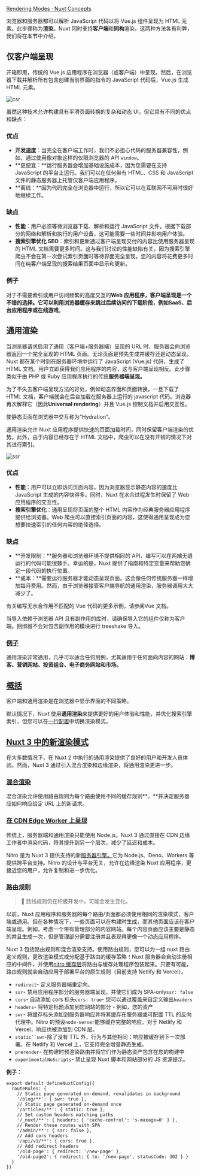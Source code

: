 [Rendering Modes · Nuxt Concepts](https://nuxt.com/docs/guide/concepts/rendering)

浏览器和服务器都可以解析 JavaScript 代码以将 Vue.js 组件呈现为 HTML 元素。此步骤称为**渲染**。Nuxt 同时支持**客户端**和**同构**渲染。这两种方法各有利弊，我们将在本节中介绍。

## 仅客户端呈现

开箱即用，传统的 Vue.js 应用程序在浏览器（或客户端）中呈现。然后，在浏览器下载并解析所有包含创建当前界面的指令的 JavaScript 代码后，Vue.js 生成 HTML 元素。

![csr](https://fs.lwmc.net/uploads/2023/05/1683049208497-202305030140109.webp)

虽然这种技术允许构建具有平滑页面转换的复杂和动态 UI，但它具有不同的优点和缺点：

### 优点

- **开发速度**：当完全在客户端工作时，我们不必担心代码的服务器兼容性，例如，通过使用像对象这样的仅限浏览器的 API `window`。
- **更便宜：**运行服务器会增加基础设施成本，因为您需要在支持 JavaScript 的平台上运行。我们可以在任何带有 HTML、CSS 和 JavaScript 文件的静态服务器上托管仅客户端应用程序。
- **离线：**因为代码完全在浏览器中运行，所以它可以在互联网不可用时很好地继续工作。

### 缺点

- **性能**：用户必须等待浏览器下载、解析和运行 JavaScript 文件。根据下载部分的网络和解析和执行的用户设备，这可能需要一些时间并影响用户体验。
- **搜索引擎优化 SEO**：索引和更新通过客户端呈现交付的内容比使用服务器呈现的 HTML 文档需要更多时间。这与我们讨论的性能缺陷有关，因为搜索引擎爬虫不会在第一次尝试索引页面时等待界面完全呈现。您的内容将花费更多时间在纯客户端呈现的搜索结果页面中显示和更新。

### 例子

对于不需要索引或用户访问频繁的高度交互的**Web 应用程序，**客户端呈现是一个不错的选择。它可以利用浏览器缓存来跳过后续访问的下载阶段，例如**SaaS、后台应用程序或在线游戏**。

## 通用渲染

当浏览器请求启用了通用（客户端+服务器端）呈现的 URL 时，服务器会向浏览器返回一个完全呈现的 HTML 页面。无论页面是预先生成并缓存还是动态呈现，Nuxt 都在某个时刻在服务器环境中运行了 JavaScript (Vue.js) 代码，生成了 HTML 文档。用户立即获得我们应用程序的内容，这与客户端呈现相反。此步骤类似于由 PHP 或 Ruby 应用程序执行的传统**服务器端呈现。**

为了不失去客户端呈现方法的好处，例如动态界面和页面转换，一旦下载了 HTML 文档，客户端就会在后台加载在服务器上运行的 javascript 代码。浏览器再次解释它（因此**Universal rendering**）并且 Vue.js 控制文档并启用交互性。

使静态页面在浏览器中交互称为“Hydration”。

通用渲染允许 Nuxt 应用程序提供快速的页面加载时间，同时保留客户端渲染的优势。此外，由于内容已经存在于 HTML 文档中，爬虫可以在没有开销的情况下对其进行索引。

![ssr](https://fs.lwmc.net/uploads/2023/05/1683049824167-202305030150588.webp)

### 优点

- **性能**：用户可以立即访问页面内容，因为浏览器显示静态内容的速度比 JavaScript 生成的内容快得多。同时，Nuxt 在水合过程发生时保留了 Web 应用程序的交互性。
- **搜索引擎优化**：通用呈现将页面的整个 HTML 内容作为经典服务器应用程序提供给浏览器。Web 爬虫可以直接索引页面的内容，这使得通用呈现成为您想要快速索引的任何内容的绝佳选择。

### 缺点

- **开发限制：**服务器和浏览器环境不提供相同的 API，编写可以在两端无缝运行的代码可能很棘手。幸运的是，Nuxt 提供了指南和特定变量来帮助您确定一段代码的执行位置。
- **成本：**需要运行服务器才能动态呈现页面。这会像任何传统服务器一样增加每月费用。然而，由于浏览器接管客户端导航的通用渲染，服务器调用大大减少了。

有关编写无水合作用不匹配的 Vue 代码的更多示例，请参阅Vue 文档。

当导入依赖于浏览器 API 且有副作用的库时，请确保导入它的组件仅称为客户端。捆绑器不会对包含副作用的模块进行 treeshake 导入。

### [例子](https://nuxt.com/docs/guide/concepts/rendering#examples-1)

通用渲染非常通用，几乎可以适合任何用例，尤其适用于任何面向内容的网站：**博客、营销网站、投资组合、电子商务网站和市场。**

## [概括](https://nuxt.com/docs/guide/concepts/rendering#summary)

客户端和通用渲染是在浏览器中显示界面的不同策略。

默认情况下，Nuxt 使用**通用渲染**来提供更好的用户体验和性能，并优化搜索引擎索引，但您可以在[一行配置](https://nuxt.com/docs/api/configuration/nuxt-config#ssr)中切换渲染模式。

## [Nuxt 3 中的新渲染模式](https://nuxt.com/docs/guide/concepts/rendering#new-rendering-patterns-in-nuxt-3)

在大多数情况下，在 Nuxt 2 中执行的通用渲染提供了良好的用户和开发人员体验。然而，Nuxt 3 通过引入混合渲染和边缘渲染，将通用渲染更进一步。

### [混合渲染](https://nuxt.com/docs/guide/concepts/rendering#hybrid-rendering)

混合渲染允许使用路由规则为每个路由使用不同的缓存规则**，**并决定服务器应如何响应给定 URL 上的新请求。

### [在 CDN Edge Worker 上呈现](https://nuxt.com/docs/guide/concepts/rendering#rendering-on-cdn-edge-workers)

传统上，服务器端和通用渲染只能使用 Node.js。Nuxt 3 通过直接在 CDN 边缘工作者中渲染代码，将其提升到另一个层次，减少了延迟和成本。

Nitro 是为 Nuxt 3 提供支持的新[服务器引擎。](https://nuxt.com/docs/guide/concepts/server-engine)它为 Node.js、Deno、Workers 等提供跨平台支持。Nitro 的设计与平台无关，允许在边缘渲染 Nuxt 应用程序，更接近您的用户，允许复制和进一步优化。

### [路由规则](https://nuxt.com/docs/guide/concepts/rendering#route-rules)

> 🧪 路线规则仍在积极开发中，可能会发生变化。

以前，Nuxt 应用程序和服务器的每个路由/页面都必须使用相同的渲染模式，客户端或通用。但在各种情况下，一些页面可以在构建时生成，而其他页面应该在客户端呈现。例如，考虑一个带有管理部分的内容网站。每个内容页面应该主要是静态的并且生成一次，但是管理部分需要注册并且表现得更像一个动态应用程序。

Nuxt 3 包括路由规则和混合渲染支持。使用路由规则，您可以为一组 nuxt 路由定义规则，更改渲染模式或分配基于路由的缓存策略！Nuxt 服务器会自动注册相应的中间件，并使用[nitro 缓存层](https://nitro.unjs.io/guide/cache)将路由与缓存处理程序包装起来。只要有可能，路由规则就会自动应用于部署平台的原生规则（目前支持 Netlify 和 Vercel）。

- `redirect`- 定义服务器端重定向。
- `ssr`- 禁用应用程序部分的服务器端呈现，并使它们成为 SPA-only`ssr: false`
- `cors`- 自动添加 cors 标头`cors: true`- 您可以通过覆盖来自定义输出`headers`
- `headers`- 将特定标题添加到您网站的部分 - 例如，您的资产
- `swr`- 将缓存标头添加到服务器响应并将其缓存在服务器或可配置 TTL 的反向代理中。Nitro 的预设`node-server`能够缓存完整的响应。对于 Netlify 和 Vercel，响应也被添加到 CDN 层。
- `static``swr`-除了没有 TTL 外，行为与其他相同；响应被缓存到下一次部署。在 Netlify 和 Vercel 上，它支持完全增量静态生成。
- `prerender`- 在构建时预渲染路由并将它们作为静态资产包含在您的构建中
- `experimentalNoScripts`- 禁止呈现 Nuxt 脚本和网站部分的 JS 资源提示。

**例子：**

```
export default defineNuxtConfig({
  routeRules: {
    // Static page generated on-demand, revalidates in background
    '/blog/**': { swr: true },
    // Static page generated on-demand once
    '/articles/**': { static: true },
    // Set custom headers matching paths
    '/_nuxt/**': { headers: { 'cache-control': 's-maxage=0' } },
    // Render these routes with SPA
    '/admin/**': { ssr: false },
    // Add cors headers
    '/api/v1/**': { cors: true },
    // Add redirect headers
    '/old-page': { redirect: '/new-page' },
    '/old-page2': { redirect: { to: '/new-page', statusCode: 302 } }
  }
})
```